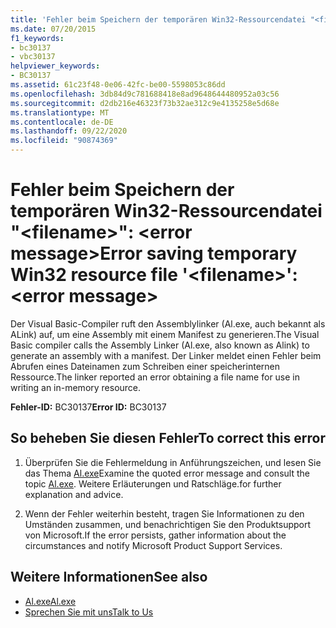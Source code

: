 ```yaml
---
title: 'Fehler beim Speichern der temporären Win32-Ressourcendatei "<filename>": <error message>'
ms.date: 07/20/2015
f1_keywords:
- bc30137
- vbc30137
helpviewer_keywords:
- BC30137
ms.assetid: 61c23f48-0e06-42fc-be00-5598053c86dd
ms.openlocfilehash: 3db84d9c781688418e8ad9648644480952a03c56
ms.sourcegitcommit: d2db216e46323f73b32ae312c9e4135258e5d68e
ms.translationtype: MT
ms.contentlocale: de-DE
ms.lasthandoff: 09/22/2020
ms.locfileid: "90874369"
---
```

# <a name="error-saving-temporary-win32-resource-file-filename-error-message"></a><span data-ttu-id="b4dc7-102">Fehler beim Speichern der temporären Win32-Ressourcendatei "\<filename>": \<error message></span><span class="sxs-lookup"><span data-stu-id="b4dc7-102">Error saving temporary Win32 resource file '\<filename>': \<error message></span></span>

<span data-ttu-id="b4dc7-103">Der Visual Basic-Compiler ruft den Assemblylinker (Al.exe, auch bekannt als ALink) auf, um eine Assembly mit einem Manifest zu generieren.</span><span class="sxs-lookup"><span data-stu-id="b4dc7-103">The Visual Basic compiler calls the Assembly Linker (Al.exe, also known as Alink) to generate an assembly with a manifest.</span></span> <span data-ttu-id="b4dc7-104">Der Linker meldet einen Fehler beim Abrufen eines Dateinamen zum Schreiben einer speicherinternen Ressource.</span><span class="sxs-lookup"><span data-stu-id="b4dc7-104">The linker reported an error obtaining a file name for use in writing an in-memory resource.</span></span>  
  
 <span data-ttu-id="b4dc7-105">**Fehler-ID:** BC30137</span><span class="sxs-lookup"><span data-stu-id="b4dc7-105">**Error ID:** BC30137</span></span>  
  
## <a name="to-correct-this-error"></a><span data-ttu-id="b4dc7-106">So beheben Sie diesen Fehler</span><span class="sxs-lookup"><span data-stu-id="b4dc7-106">To correct this error</span></span>  
  
1. <span data-ttu-id="b4dc7-107">Überprüfen Sie die Fehlermeldung in Anführungszeichen, und lesen Sie das Thema [Al.exe](../../../framework/tools/al-exe-assembly-linker.md)</span><span class="sxs-lookup"><span data-stu-id="b4dc7-107">Examine the quoted error message and consult the topic [Al.exe](../../../framework/tools/al-exe-assembly-linker.md).</span></span> <span data-ttu-id="b4dc7-108">Weitere Erläuterungen und Ratschläge.</span><span class="sxs-lookup"><span data-stu-id="b4dc7-108">for further explanation and advice.</span></span>  
  
2. <span data-ttu-id="b4dc7-109">Wenn der Fehler weiterhin besteht, tragen Sie Informationen zu den Umständen zusammen, und benachrichtigen Sie den Produktsupport von Microsoft.</span><span class="sxs-lookup"><span data-stu-id="b4dc7-109">If the error persists, gather information about the circumstances and notify Microsoft Product Support Services.</span></span>  
  
## <a name="see-also"></a><span data-ttu-id="b4dc7-110">Weitere Informationen</span><span class="sxs-lookup"><span data-stu-id="b4dc7-110">See also</span></span>

- [<span data-ttu-id="b4dc7-111">Al.exe</span><span class="sxs-lookup"><span data-stu-id="b4dc7-111">Al.exe</span></span>](../../../framework/tools/al-exe-assembly-linker.md)
- [<span data-ttu-id="b4dc7-112">Sprechen Sie mit uns</span><span class="sxs-lookup"><span data-stu-id="b4dc7-112">Talk to Us</span></span>](/visualstudio/ide/feedback-options)
